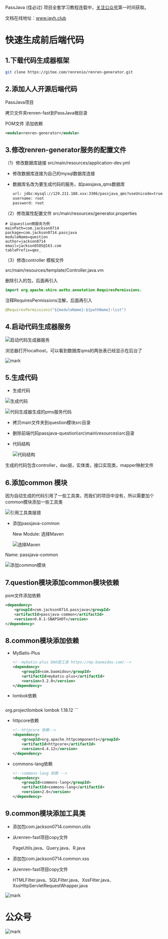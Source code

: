 PassJava (佳必过) 项目全套学习教程连载中，[关注公众号](#公众号)第一时间获取。

文档在线地址：www.jayh.club



# 快速生成前后端代码

## 1.下载代码生成器框架

``` sh
git clone https://gitee.com/renrenio/renren-generator.git
```

## 2.添加人人开源后端代码

PassJava项目

拷贝文件夹renren-fast到PassJava根目录

POM文件 添加依赖

``` xml
<module>renren-generator</module>
```

## 3.修改renren-generator服务的配置文件

（1）修改数据库链接 src/main/resources/application-dev.yml

- 修改数据库连接为自己的mysql数据库连接

- 数据库名改为要生成代码的服务，如passjava_qms数据库

  ``` xml
  url: jdbc:mysql://129.211.188.xxx:3306/passjava_qms?useUnicode=true&characterEncoding=UTF-8&useSSL=false
  username: root
  password: root
  ```


（2）修改属性配置文件 src/main/resources/generator.properties

```properties
# 以question微服务为例
mainPath=com.jackson0714
package=com.jackson0714.passjava
moduleName=question
author=jackson0714
email=jackson0585@163.com
tablePrefix=qms_
```

（3）修改controller 模板文件

src/main/resources/template/Controller.java.vm

删除引入的包，后面再引入

``` java
import org.apache.shiro.authz.annotation.RequiresPermissions;
```

注释RequiresPermissions注解，后面再引入

```java
@RequiresPermissions("${moduleName}:${pathName}:list")
```

## 4.启动代码生成器服务

![启动代码生成器服务](http://cdn.jayh.club/blog/20200412/yJd2l0DKTfd0.png?imageslim)

浏览器打开localhost，可以看到数据库qms的两张表已经显示在后台了

![mark](http://cdn.jayh.club/blog/20200412/ddEkOhGYqoGD.png?imageslim)

## 5.生成代码

- 生成代码

![生成代码](http://cdn.jayh.club/blog/20200412/BgYYVUlnY2NC.png?imageslim)

![代码生成器生成的pms服务代码](http://cdn.jayh.club/blog/20200412/NM1ApxlLXKKu.png?imageslim)

- 拷贝main文件夹到question模块src目录

- 删除前端代码passjava-question\src\main\resources\src目录

- 代码结构

  ![代码结构](http://cdn.jayh.club/blog/20200412/TkijmnIalY9z.png?imageslim)

生成的代码包含controller，dao层，实体类，接口实现类，mapper映射文件

## 6.添加common 模块

因为自动生成的代码引用了一些工具类，而我们的项目中没有，所以需要加个common模块添加一些工具类

![引用工具类报错](http://cdn.jayh.club/blog/20200412/MthdcPT2mqK8.png?imageslim)

- 添加passjava-common

  New Module: 选择Maven

  ![选择Maven](http://cdn.jayh.club/blog/20200412/XCYkwexOdyg6.png?imageslim)

Name: passjava-common

![添加common模块](http://cdn.jayh.club/blog/20200412/8Jvylhjdn85G.png?imageslim)

## 7.question模块添加common模块依赖

pom文件添加依赖

```xml
<dependency>
    <groupId>com.jackson0714.passjava</groupId>
    <artifactId>passjava-common</artifactId>
    <version>0.0.1-SNAPSHOT</version>
</dependency>
```

## 8.common模块添加依赖

- MyBatis-Plus

  ``` xml
  <!--mybatis-plus DAO层工具 https://mp.baomidou.com/-->
  <dependency>
      <groupId>com.baomidou</groupId>
      <artifactId>mybatis-plus</artifactId>
      <version>3.2.0</version>
  </dependency>
  ```
  
- lombok依赖

  ``` xml
<!--lombok 不需要写getter,setter方法了-->
  <dependency>
    <groupId>org.projectlombok</groupId>
      <artifactId>lombok</artifactId>
      <version>1.18.12</version>
  </dependency>
  ```
  
- httpcore依赖
  ``` xml
  <!--httpcore 依赖-->
  <dependency>
      <groupId>org.apache.httpcomponents</groupId>
      <artifactId>httpcore</artifactId>
      <version>4.4.12</version>
  </dependency>
  ```

- commons-lang依赖

  ```xml
  <!--commons-lang 依赖 -->
  <dependency>
      <groupId>commons-lang</groupId>
      <artifactId>commons-lang</artifactId>
      <version>2.6</version>
  </dependency>
  ```


## 9.common模块添加工具类

- 添加包com.jackson0714.common.utils

- 从renren-fast项目copy文件

  PageUtils.java、Query.java、R.java

- 添加包com.jackson0714.common.xss

- 从renren-fast项目copy文件

  HTMLFilter.java、SQLFilter.java、XssFilter.java、XssHttpServletRequestWrapper.java

![mark](http://cdn.jayh.club/blog/20200412/hfgob69PWJo8.png?imageslim)



# 公众号

![mark](http://cdn.jayh.club/blog/20200404/GU60Sv47XT7J.png?imageslim)